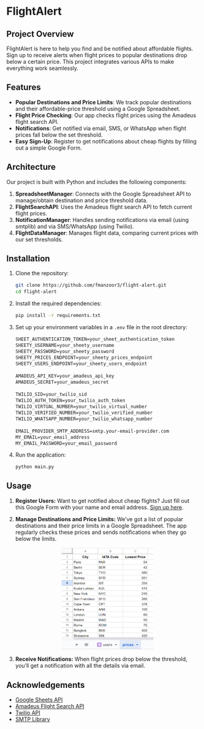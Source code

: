 # FlightAlert

## Project Overview
FlightAlert is here to help you find and be notified about affordable flights. Sign up to receive alerts when flight prices to popular destinations drop below a certain price. This project integrates various APIs to make everything work seamlessly.

## Features
- **Popular Destinations and Price Limits**: We track popular destinations and their affordable-price threshold using a Google Spreadsheet.
- **Flight Price Checking**: Our app checks flight prices using the Amadeus flight search API.
- **Notifications**: Get notified via email, SMS, or WhatsApp when flight prices fall below the set threshold.
- **Easy Sign-Up**: Register to get notifications about cheap flights by filling out a simple Google Form.

## Architecture
Our project is built with Python and includes the following components:

1. **SpreadsheetManager**: Connects with the Google Spreadsheet API to manage/obtain destination and price threshold data.
2. **FlightSearchAPI**: Uses the Amadeus flight search API to fetch current flight prices.
3. **NotificationManager**: Handles sending notifications via email (using smtplib) and via SMS/WhatsApp (using Twilio).
4. **FlightDataManager**: Manages flight data, comparing current prices with our set thresholds.

## Installation

1. Clone the repository: 
    ```bash
    git clone https://github.com/fmanzoor3/flight-alert.git
    cd flight-alert
    ```

2. Install the required dependencies: 
    ```bash
    pip install -r requirements.txt
    ```

3. Set up your environment variables in a `.env` file in the root directory:
    ```plaintext
    SHEET_AUTHENTICATION_TOKEN=your_sheet_authentication_token
    SHEETY_USERNAME=your_sheety_username
    SHEETY_PASSWORD=your_sheety_password
    SHEETY_PRICES_ENDPOINT=your_sheety_prices_endpoint
    SHEETY_USERS_ENDPOINT=your_sheety_users_endpoint

    AMADEUS_API_KEY=your_amadeus_api_key
    AMADEUS_SECRET=your_amadeus_secret

    TWILIO_SID=your_twilio_sid
    TWILIO_AUTH_TOKEN=your_twilio_auth_token
    TWILIO_VIRTUAL_NUMBER=your_twilio_virtual_number
    TWILIO_VERIFIED_NUMBER=your_twilio_verified_number
    TWILIO_WHATSAPP_NUMBER=your_twilio_whatsapp_number

    EMAIL_PROVIDER_SMTP_ADDRESS=smtp.your-email-provider.com
    MY_EMAIL=your_email_address
    MY_EMAIL_PASSWORD=your_email_password
    ```

4. Run the application: 
    ```bash
    python main.py
    ```

## Usage

1. **Register Users:** Want to get notified about cheap flights? Just fill out this Google Form with your name and email address. [Sign up here](https://docs.google.com/forms/d/e/1FAIpQLSdcf9XQDRiVge1LFUbGzEqsGe1TifiLMvEL46yM5-DV_6mYaw/viewform?usp=sf_link).

2. **Manage Destinations and Price Limits:** We’ve got a list of popular destinations and their price limits in a Google Spreadsheet. The app regularly checks these prices and sends notifications when they go below the limits.

    <div align="center">
       <img src="screenshots/spreadsheet.png" alt="Spreadsheet Example" width="50%">
   </div>

4. **Receive Notifications:** When flight prices drop below the threshold, you’ll get a notification with all the details via email.

## Acknowledgements

- [Google Sheets API](https://developers.google.com/sheets/api)
- [Amadeus Flight Search API](https://developers.amadeus.com)
- [Twilio API](https://www.twilio.com/docs/usage/api)
- [SMTP Library](https://docs.python.org/3/library/smtplib.html)
